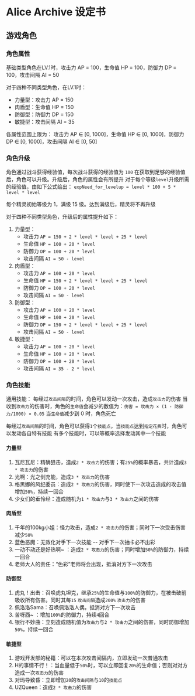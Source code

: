 # Alice Archive 设定书

## 游戏角色

### 角色属性

基础类型角色在LV.1时，攻击力 AP = 100，生命值 HP = 100，防御力 DP = 100，攻击间隔 AI = 50

对于四种不同类型角色，在LV.1时：

- 力量型：攻击力 AP = 150
- 肉盾型：生命值 HP = 150
- 防御型：防御力 DP = 150
- 敏捷型：攻击间隔 AI = 35

各属性范围上限为：
攻击力 AP ∈ [0, 1000]，生命值 HP ∈ [0, 1000]，防御力 DP ∈ [0, 1000]，攻击间隔 AI ∈ [0, 50]

### 角色升级

角色通过战斗获得经验值，每次战斗获得的经验值为 `100`
在获取到足够的经验值后，角色可以升级。升级后，角色的属性会有所提升
对于每个等级`level`升级所需的经验值，由如下公式给出：
`expNeed_for_levelup = level * 100 + 5 * level * level`

每个精灵初始等级为 1，满级 15 级。达到满级后，精灵将不再升级

对于四种不同类型角色，升级后的属性提升如下：

1. 力量型：
    - 攻击力 `AP = 150 + 2 * level * level + 25 * level`
    - 生命值 `HP = 100 + 20 * level`
    - 防御力 `DP = 100 + 20 * level`
    - 攻击间隔 `AI = 50 - level`
2. 肉盾型：
    - 攻击力 `AP = 100 + 20 * level`
    - 生命值 `HP = 150 + 2 * level * level + 25 * level`
    - 防御力 `DP = 100 + 20 * level`
    - 攻击间隔 `AI = 50 - level`
3. 防御型：
    - 攻击力 `AP = 100 + 20 * level`
    - 生命值 `HP = 100 + 20 * level`
    - 防御力 `DP = 150 + 2 * level * level + 25 * level`
    - 攻击间隔 `AI = 50 - level`
4. 敏捷型：
    - 攻击力 `AP = 100 + 20 * level`
    - 生命值 `HP = 100 + 20 * level`
    - 防御力 `DP = 100 + 20 * level`
    - 攻击间隔 `AI = 35 - 2 * level`

### 角色技能

通用技能：
每经过`攻击间隔`的时间，角色可以发动一次攻击，造成`攻击力`的伤害
当收到`攻击力`的伤害时，角色的`生命值`会减少的数值为：`伤害 = 攻击力 × (1 - 防御力/1000) × 0.05`
当`生命值`减少到 0 时，角色死亡

每经过`攻击间隔`的时间，角色可以获得`1`个`技能点`，当`技能点`达到`指定花费`时，角色可以发动各自特有技能
有多个技能时，可以等概率选择发动其中一个技能

#### 力量型

1. 瓦尼瓦尼：精确狙击，造成`2 * 攻击力`的伤害；有`25%`的概率暴击，共计造成`3 * 攻击力`的伤害
2. 光啊：光之剑充能，造成`3 * 攻击力`的伤害
3. 格黑娜的风纪委员：造成`2 * 攻击力`的伤害，同时使下一次攻击造成的攻击值增加`50%`，持续一回合
4. 少女们的垂怜经：造成随机为`1 * 攻击力`与`3 * 攻击力`之间的伤害

#### 肉盾型

1. 千年的100kg小姐：怪力攻击，造成`2 * 攻击力`的伤害；同时下一次受击伤害减少`50%`
2. 蓝色恶魔：无效化对手下一次技能 -- 对手下一次抽卡必不出彩
3. 一动不动还是好热啊~ ：造成`2 * 攻击力`的伤害；同时增加`50%`的防御力，持续一回合
4. 老师大人的责任：“色彩”老师将会出现，抵消对方下一次攻击

#### 防御型

1. 虎丸！出击：召唤虎丸坦克，继承`25%`的生命值与`100%`的防御力，在被击破前吸收所有伤害。同时其每`15` `攻击间隔`造成`200%` `攻击力`的伤害
2. 佩洛洛Sama：召唤佩洛洛人偶，抵消对方下一次攻击
3. 苦呀西~ ：增加`100%`的防御力，持续`4`回合
4. 银行不妙曲：立刻造成随机值为`攻击力`与`2 * 攻击力`之间的伤害，同时防御增加`50%`，持续一回合

#### 敏捷型

1. 游戏开发部的秘籍：可以在本次攻击间隔内，立即发动一次普通攻击
2. H的事情不行！：当血量低于`50%`时，可以立即回复`20%`的生命值；否则对对方造成一次`攻击力`的伤害
3. 对玛导致昏：立即增加`20`的`攻击间隔`与`10`的`技能点`
4. UZQueen：造成`2 * 攻击力`的伤害
